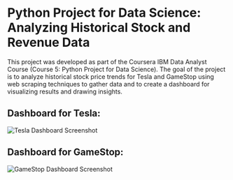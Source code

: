 # Python Project for Data Science: Analyzing Historical Stock and Revenue Data
This project was developed as part of the Coursera IBM Data Analyst Course (Course 5: Python Project for Data Science). 
The goal of the project is to analyze historical stock price trends for Tesla and GameStop using web scraping techniques to gather data and to create a dashboard for visualizing results and drawing insights.

## Dashboard for Tesla: 
![Tesla Dashboard Screenshot]([https://github.com/Maria20892/Python-Project-for-Data-Science-Analyzing-Historical-Stock-Revenue-Data/blob/main/TeslaRevenue.jpg])


## Dashboard for GameStop:
![GameStop Dashboard Screenshot]([https://github.com/Maria20892/Python-Project-for-Data-Science-Analyzing-Historical-Stock-Revenue-Data/blob/main/GMEPlot.jpg])


